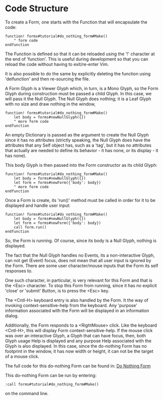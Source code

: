 # Code Structure

To create a Form, one starts with the Function that will encapsulate the code:

    function! forms#tutorial#do_nothing_form#Make() 
        " form code
    endfunction

The Function is defined so that it can be reloaded using the '!'
character at the end of 'function'. This is useful during development
so that you can reload the code without having to exit/re-enter Vim.

It is also possible to do the same by explicitly deleting the
function using 'delfunction' and then re-sourcing the file.

A Form Glyph is a Viewer Glyph which, in turn, is a Mono Glyph, so
the Form Glyph during construction must be passed a child Glyph. In this
case, we will pass it the Null Glyph. The Null Glyph does nothing; it 
is a Leaf Glyph with no size and draw nothing in the window,

    function! forms#tutorial#do_nothing_form#Make() 
        let body = forms#newNullGlyph({})
        " more form code
    endfunction

An empty Dictionary is passed as the argument to create the Null Glyph
since it has no attributes (strictly speaking, the Null Glyph does
have the attributes that any Self object has, such as a 'tag', but
it has no attributes that actually are needed to define its 
behavior - it has none, or its display - it has none).

This body Glyph is then passed into the Form constructor as its
child Glyph:

    function! forms#tutorial#do_nothing_form#Make() 
        let body = forms#newNullGlyph({})
        let form = forms#newForm({'body': body})
        " more form code
    endfunction

Once a Form is create, its 'run()' method must be called in order for it
to be displayed and handle user input:

    function! forms#tutorial#do_nothing_form#Make() 
        let body = forms#newNullGlyph({})
        let form = forms#newForm({'body': body})
        call form.run()
    endfunction

So, the Form is running. Of course, since its body is a Null Glyph,
nothing is displayed.

The fact that the Null Glyph handles no Events, its a non-interactive
Glyph, can not get (Event) focus, does not mean that all user input
is ignored by the Form. There are some user character/mouse inputs
that the Form its self responses to. 

One such character, in particular, is very relevant for this Form and that 
is the &lt;Esc> character. To stop this Form from running, since it has 
no explicit 'close' or 'submit' Button, is to press the &lt;Esc> key.

The &lt;Cntl-H> keyboard entry is also handled by the Form. It the way of
invoking context-sensitive-help from the keyboard. Any 'purpose' information
associated with the Form will be displayed in an information dialog.

Additionally, the Form responds to a &lt;RightMouse> click. Like the keyboard
&lt;Cntl-H>, this will display Form context-sensitive-help. If
the mouse click was over an interactive Glyph, a Glyph that can have 
focus, then, both Glyph usage Help is displayed and any purpose Help 
associated with the Glyph is also displayed.
In this case, since the do-nothing Form has no footprint in the window,
it has now width or height, it can not be the target of a mouse click.

The full code for this do-nothing Form can be found in: [Do Nothing Form](https://github.com/megaannum/forms/blob/master/autoload/forms/tutorial/do_nothing_form.vim)

This do-nothing Form can be run by entering:

    :call forms#tutorial#do_nothing_form#Make()

on the command line.

